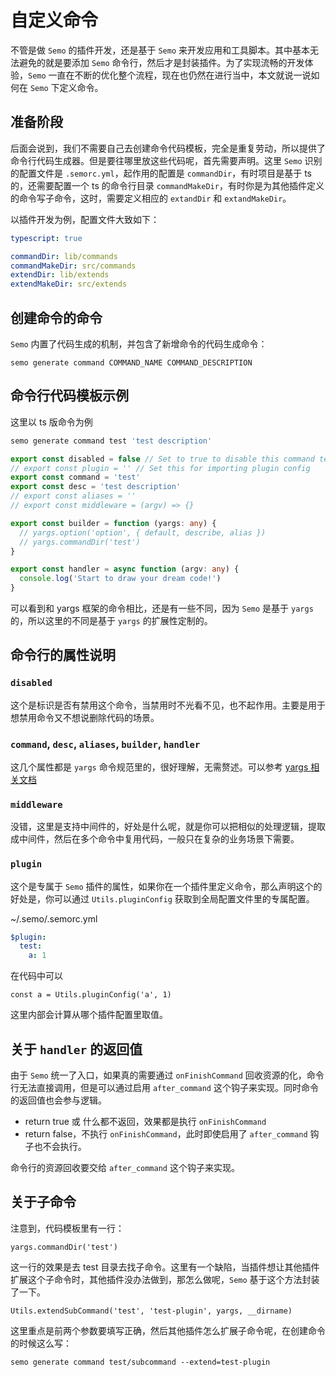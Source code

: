 # 自定义命令

不管是做 `Semo` 的插件开发，还是基于 `Semo` 来开发应用和工具脚本。其中基本无法避免的就是要添加 `Semo` 命令行，然后才是封装插件。为了实现流畅的开发体验，`Semo` 一直在不断的优化整个流程，现在也仍然在进行当中，本文就说一说如何在 `Semo` 下定义命令。

## 准备阶段

后面会说到，我们不需要自己去创建命令代码模板，完全是重复劳动，所以提供了命令行代码生成器。但是要往哪里放这些代码呢，首先需要声明。这里 `Semo` 识别的配置文件是 `.semorc.yml`，起作用的配置是 `commandDir`，有时项目是基于 ts 的，还需要配置一个 ts 的命令行目录 `commandMakeDir`，有时你是为其他插件定义的命令写子命令，这时，需要定义相应的 `extandDir` 和 `extandMakeDir`。

以插件开发为例，配置文件大致如下：

```yml
typescript: true

commandDir: lib/commands
commandMakeDir: src/commands
extendDir: lib/extends
extendMakeDir: src/extends
```

## 创建命令的命令

`Semo` 内置了代码生成的机制，并包含了新增命令的代码生成命令：

```
semo generate command COMMAND_NAME COMMAND_DESCRIPTION
```

## 命令行代码模板示例

这里以 ts 版命令为例

```bash
semo generate command test 'test description' 
```

```typescript
export const disabled = false // Set to true to disable this command temporarily
// export const plugin = '' // Set this for importing plugin config
export const command = 'test'
export const desc = 'test description'
// export const aliases = ''
// export const middleware = (argv) => {}

export const builder = function (yargs: any) {
  // yargs.option('option', { default, describe, alias })
  // yargs.commandDir('test')
}

export const handler = async function (argv: any) {
  console.log('Start to draw your dream code!')
}

```

可以看到和 yargs 框架的命令相比，还是有一些不同，因为 `Semo` 是基于 `yargs` 的，所以这里的不同是基于 `yargs` 的扩展性定制的。

## 命令行的属性说明

### `disabled`

这个是标识是否有禁用这个命令，当禁用时不光看不见，也不起作用。主要是用于想禁用命令又不想说删除代码的场景。

### `command`, `desc`, `aliases`, `builder`, `handler`

这几个属性都是 `yargs` 命令规范里的，很好理解，无需赘述。可以参考 [yargs 相关文档](https://github.com/yargs/yargs/blob/master/docs/advanced.md#providing-a-command-module)

### `middleware`

没错，这里是支持中间件的，好处是什么呢，就是你可以把相似的处理逻辑，提取成中间件，然后在多个命令中复用代码，一般只在复杂的业务场景下需要。

### `plugin`

这个是专属于 `Semo` 插件的属性，如果你在一个插件里定义命令，那么声明这个的好处是，你可以通过 `Utils.pluginConfig` 获取到全局配置文件里的专属配置。

~/.semo/.semorc.yml

```yml
$plugin:
  test:
    a: 1
```

在代码中可以

```
const a = Utils.pluginConfig('a', 1)
```

这里内部会计算从哪个插件配置里取值。

## 关于 `handler` 的返回值

由于 `Semo` 统一了入口，如果真的需要通过 `onFinishCommand` 回收资源的化，命令行无法直接调用，但是可以通过启用 `after_command` 这个钩子来实现。同时命令的返回值也会参与逻辑。

* return true 或 什么都不返回，效果都是执行 `onFinishCommand`
* return false，不执行 `onFinishCommand`，此时即使启用了 `after_command` 钩子也不会执行。

命令行的资源回收要交给 `after_command` 这个钩子来实现。

## 关于子命令

注意到，代码模板里有一行：

```
yargs.commandDir('test')
```

这一行的效果是去 test 目录去找子命令。这里有一个缺陷，当插件想让其他插件扩展这个子命令时，其他插件没办法做到，那怎么做呢，`Semo` 基于这个方法封装了一下。

```
Utils.extendSubCommand('test', 'test-plugin', yargs, __dirname)
```

这里重点是前两个参数要填写正确，然后其他插件怎么扩展子命令呢，在创建命令的时候这么写：

```
semo generate command test/subcommand --extend=test-plugin
```